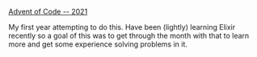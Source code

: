 [Advent of Code -- 2021](https://adventofcode.com/2021/)

My first year attempting to do this. Have been (lightly) learning Elixir recently so a goal of this was to get through the month with that to learn more and get some experience solving problems in it.
